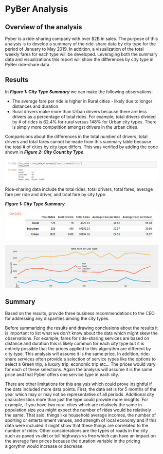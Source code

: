 # PyBer Analysis

## Overview of the analysis

Pyber is a ride-sharing company with over $2B in sales.  The purpose of this analysis is to develop a summary of the ride-share data by city type for the period of January to May 2019.  In addition, a visualization of the total weekly fares for each type will be developed.  Leveraging both the summary data and visualizations this report will show the differences by city type in PyBer ride-share data.  


## Results

In **_Figure 1: City Type Summary_** we can make the following observations:

- The average fare per ride is higher in Rural cities - likely due to longer distances and duration
- Rural drivers make more than Urban drivers because there are less drivers as a percentage of total rides.  For example, total drivers divided by # of rides is 62.4% for rural versus 148% for Urban city types.  There is simply more competition amongst drivers in the urban cities.  

Comparisions about the differences in the total number of drivers, total drivers and total fares cannot be made from this summary table because the total # of cities by city type differs.  This was verified by adding the code shown in **_Figure 2: City Count by Type_**.

![City Count by Type](/resources/city_count.png)



Ride-sharing data include the total rides, total drivers, total fares, average fare per ride and driver, and total fare by city type.

**_Figure 1: City Type Summary_**

![City Type Summary](/resources/City_Type_Summary_df.png)

![City Type Summary](/analysis/Total_Fare_by_city_Type.png)



## Summary
Based on the results, provide three business recommendations to the CEO for addressing any disparities among the city types.

Before summarizing the results and drawing conclusions about the results it is important to list what we don't know about the data which might skew the observations.  For example, fares for ride-sharing services are based on distance and duration this is likely common for each city type but it is entirely possible that the prices applied to this algorythm are different by city type.  This analysis will assume it is the same price.  In addition, ride-share services often provide a selection of service types like the options to select a Green trip, a luxury trip, economic trip etc... The prices would vary for each of these selections.  Again the analysis will assume it is the same price and that Pyber offers one service type in each city.

There are other limitations for this analysis which could prove insightful if the data included more data points.  First, the data set is for 5 months of the year which may or may not be representative of all periods.  Additional city characteristics more than just the type could provide more insights.  For example, if you have two rural cities which are relatively the same in population size you might expect the number of rides would be relatively the same.  That said, things like household average incomes, the number of sporting or entertainment venues, and strength of local economy and if this data were included it might show that these things are correlated to the number of rides.  Other considerations are the types of roads in the city such as paved vs dirt or toll highways vs free which can have an impact on the average fare prices because the duration variable in the pricing algorythm would increase or decrease.
